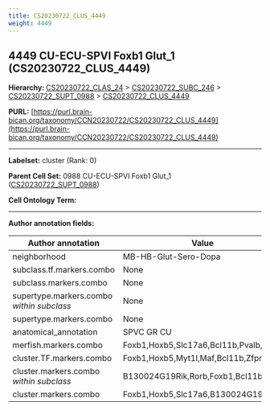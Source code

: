 ```yaml
---
title: CS20230722_CLUS_4449
weight: 4449
---
```

## 4449 CU-ECU-SPVI Foxb1 Glut_1 (CS20230722_CLUS_4449)
<b>Hierarchy: </b>
[CS20230722_CLAS_24](../CS20230722_CLAS_24) >
[CS20230722_SUBC_246](../CS20230722_SUBC_246) >
[CS20230722_SUPT_0988](../CS20230722_SUPT_0988) >
[CS20230722_CLUS_4449](../CS20230722_CLUS_4449)

**PURL:** [https://purl.brain-bican.org/taxonomy/CCN20230722/CS20230722_CLUS_4449](https://purl.brain-bican.org/taxonomy/CCN20230722/CS20230722_CLUS_4449)

---


**Labelset:** cluster (Rank: 0)

**Parent Cell Set:** 0988 CU-ECU-SPVI Foxb1 Glut_1 ([CS20230722_SUPT_0988](../CS20230722_SUPT_0988))



**Cell Ontology Term:** 

[MARKER GENES.]: #


---

[TRANSFERRED ANNOTATIONS.]: #


[AUTHOR ANNOTATION FIELDS.]: #


**Author annotation fields:**

| Author annotation | Value |
|-------------------|-------|
|neighborhood|MB-HB-Glut-Sero-Dopa|
|subclass.tf.markers.combo|None|
|subclass.markers.combo|None|
|supertype.markers.combo _within subclass_|None|
|supertype.markers.combo|None|
|anatomical_annotation|SPVC GR CU|
|merfish.markers.combo|Foxb1,Hoxb5,Slc17a6,Bcl11b,Pvalb,Sv2b|
|cluster.TF.markers.combo|Foxb1,Hoxb5,Myt1l,Maf,Bcl11b,Zfpm2|
|cluster.markers.combo _within subclass_|B130024G19Rik,Rorb,Foxb1,Bcl11b|
|cluster.markers.combo|Foxb1,Hoxb5,Slc17a6,B130024G19Rik|
